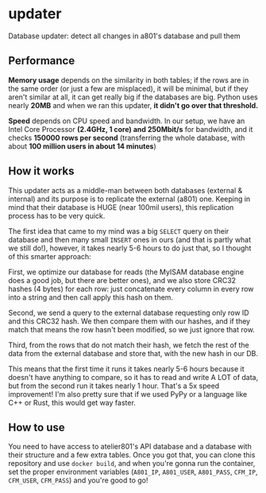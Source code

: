 # updater
Database updater: detect all changes in a801's database and pull them

## Performance
**Memory usage** depends on the similarity in both tables; if the rows are in the same order (or just a few are misplaced), it will be minimal, but if they aren't similar at all, it can get really big if the databases are big. Python uses nearly **20MB** and when we ran this updater, **it didn't go over that threshold.**

**Speed** depends on CPU speed and bandwidth. In our setup, we have an Intel Core Processor **(2.4GHz, 1 core) and 250Mbit/s** for bandwidth, and it checks **150000 rows per second** (transferring the whole database, with about **100 million users in about 14 minutes**)

## How it works
This updater acts as a middle-man between both databases (external & internal) and its purpose is to replicate the external (a801) one. Keeping in mind that their database is HUGE (near 100mil users), this replication process has to be very quick.

The first idea that came to my mind was a big `SELECT` query on their database and then many small `INSERT` ones in ours (and that is partly what we still do!), however, it takes nearly 5-6 hours to do just that, so I thought of this smarter approach:

First, we optimize our database for reads (the MyISAM database engine does a good job, but there are better ones), and we also store CRC32 hashes (4 bytes) for each row: just concatenate every column in every row into a string and then call apply this hash on them.

Second, we send a query to the external database requesting only row ID and this CRC32 hash. We then compare them with our hashes, and if they match that means the row hasn't been modified, so we just ignore that row.

Third, from the rows that do not match their hash, we fetch the rest of the data from the external database and store that, with the new hash in our DB.

This means that the first time it runs it takes nearly 5-6 hours because it doesn't have anything to compare, so it has to read and write A LOT of data, but from the second run it takes nearly 1 hour. That's a 5x speed improvement!
I'm also pretty sure that if we used PyPy or a language like C++ or Rust, this would get way faster.

## How to use
You need to have access to atelier801's API database and a database with their structure and a few extra tables.
Once you got that, you can clone this repository and use `docker build`, and when you're gonna run the container, set the proper environment variables (`A801_IP`, `A801_USER`, `A801_PASS`, `CFM_IP`, `CFM_USER`, `CFM_PASS`) and you're good to go!

